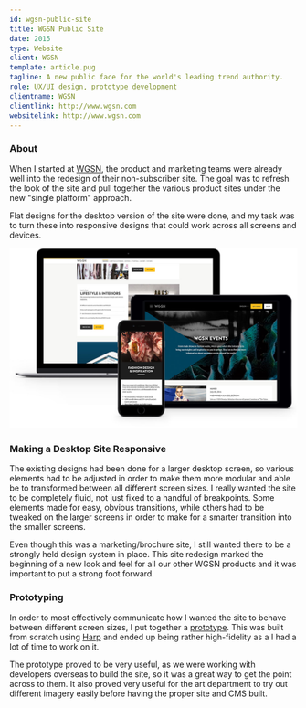 ```yaml
---
id: wgsn-public-site
title: WGSN Public Site
date: 2015
type: Website
client: WGSN
template: article.pug
tagline: A new public face for the world's leading trend authority.
role: UX/UI design, prototype development
clientname: WGSN
clientlink: http://www.wgsn.com
websitelink: http://www.wgsn.com
---
```


### About

When I started at <a href="http://wgsn.com/" target="_blank" class="link-highlight">WGSN</a>, the product and marketing teams were already well into the redesign of their non-subscriber site. The goal was to refresh the look of the site and pull together the various product sites under the new "single platform" approach.

Flat designs for the desktop version of the site were done, and my task was to turn these into responsive designs that could work across all screens and devices.

![WGSN Public Site](wgsn-public-site-1.jpg "WGSN Public Site")

### Making a Desktop Site Responsive

The existing designs had been done for a larger desktop screen, so various elements had to be adjusted in order to make them more modular and able be to transformed between all different screen sizes. I really wanted the site to be completely fluid, not just fixed to a handful of breakpoints. Some elements made for easy, obvious transitions, while others had to be tweaked on the larger screens in order to make for a smarter transition into the smaller screens.

Even though this was a marketing/brochure site, I still wanted there to be a strongly held design system in place. This site redesign marked the beginning of a new look and feel for all our other WGSN products and it was important to put a strong foot forward.

### Prototyping

In order to most effectively communicate how I wanted the site to behave between different screen sizes, I put together a <a href="http://wgsn-public-site.amelia-lewis.com/" target="_blank" class="link-highlight">prototype</a>. This was built from scratch using <a href="https://harpjs.com/" target="_blank" class="link-highlight">Harp</a> and ended up being rather high-fidelity as a I had a lot of time to work on it.

The prototype proved to be very useful, as we were working with developers overseas to build the site, so it was a great way to get the point across to them. It also proved very useful for the art department to try out different imagery easily before having the proper site and CMS built.
